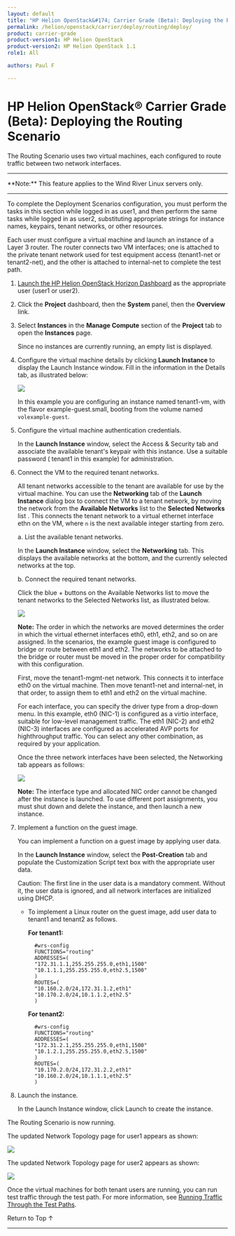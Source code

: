 ```yaml
---
layout: default
title: "HP Helion OpenStack&#174; Carrier Grade (Beta): Deploying the Routing Scenario"
permalink: /helion/openstack/carrier/deploy/routing/deploy/
product: carrier-grade
product-version1: HP Helion OpenStack
product-version2: HP Helion OpenStack 1.1
role1: All

authors: Paul F

---
```

<!--UNDER REVISION-->

<script>

function PageRefresh {
onLoad="window.refresh"
}

PageRefresh();

</script>

<!-- <p style="font-size: small;"> <a href="/helion/openstack/1.1/3rd-party-license-agreements/">&#9664; PREV</a> | <a href="/helion/openstack/1.1/">&#9650; UP</a> | NEXT &#9654; </p> -->

# HP Helion OpenStack&#174; Carrier Grade (Beta): Deploying the Routing Scenario

The Routing Scenario uses two virtual machines, each configured to route traffic between two network interfaces.

<hr>
**Note:** This feature applies to the Wind River Linux servers only.
<hr>

To complete the Deployment Scenarios configuration, you must perform the tasks in this section while logged in as user1, and then perform the same tasks while logged in as user2, substituting appropriate strings for instance names, keypairs, tenant networks, or other resources.

Each user must configure a virtual machine and launch an instance of a Layer 3 router. The router connects two VM interfaces; one is attached to the private
tenant network used for test equipment access (tenant1-net or tenant2-net), and the other is attached to internal-net to complete the test path.


1. [Launch the HP Helion OpenStack Horizon Dashboard](/helion/openstack/carrier/dashboard/login/) as the appropriate user (user1 or user2).

2. Click the **Project** dashboard, then the **System** panel, then the **Overview** link.

3. Select **Instances** in the **Manage Compute** section of the **Project** tab to open the **Instances** page.

	Since no instances are currently running, an empty list is displayed.

4. Configure the virtual machine details by clicking **Launch Instance** to display the Launch Instance window. Fill in the information in the Details tab, as illustrated below:

	<img src="media/CGH-deploy-routing-launch.png">

	In this example you are configuring an instance named tenant1-vm, with the flavor example-guest.small, booting from the volume named `volexample-guest`.

5. Configure the virtual machine authentication credentials.

	In the **Launch Instance** window, select the Access & Security tab and associate the available tenant's keypair with this instance. Use a suitable password ( tenant1 in this example) for administration.

6. Connect the VM to the required tenant networks.

	All tenant networks accessible to the tenant are available for use by the virtual machine. You can use the **Networking** tab of the **Launch Instance** dialog box to connect the VM to a tenant network, by moving the network from the **Available Networks** list to the **Selected Networks** list . This connects the tenant network to a virtual ethernet interface ethn on the VM, where `n` is the next available integer starting from zero.

	a. List the available tenant networks.

	In the **Launch Instance** window, select the **Networking** tab. This displays the available networks at the bottom, and the currently selected networks at the top.

	b. Connect the required tenant networks.

	Click the blue + buttons on the Available Networks list to move the tenant networks to the Selected Networks list, as illustrated below.

	<img src="media/CGH-deploy-routing-launch-after.png">

	**Note:** The order in which the networks are moved determines the order in which the virtual ethernet interfaces eth0, eth1, eth2, and so on are assigned. In the scenarios, the example guest image is configured to bridge or route between eth1 and eth2. The networks to be attached to the bridge or router must be moved in the proper order for compatibility with this configuration.

	First, move the tenant1-mgmt-net network. This connects it to interface eth0 on the virtual machine. Then move tenant1-net and internal-net, in that order, to assign them to eth1 and eth2 on the virtual machine.

	For each interface, you can specify the driver type from a drop-down menu. In this example, eth0 (NIC-1) is configured as a virtio interface, suitable for low-level management traffic. The eth1 (NIC-2) and eth2 (NIC-3) interfaces are configured as accelerated AVP ports for highthroughput traffic. You can select any other combination, as required by your application.

	Once the three network interfaces have been selected, the Networking tab appears as follows:

	<img src="media/CGH-deploy-bridge-launch-nic.png">

	**Note:** The interface type and allocated NIC order cannot be changed after the instance is launched. To use different port assignments, you must shut down and delete the instance, and then launch a new instance.

7. Implement a function on the guest image.

	You can implement a function on a guest image by applying user data.

	In the **Launch Instance** window, select the **Post-Creation** tab and populate the Customization Script text box with the appropriate user data.

	Caution: The first line in the user data is a mandatory comment. Without it, the user data is ignored, and all network interfaces are initialized using DHCP.

	* To implement a Linux router on the guest image, add user data to tenant1 and tenant2 as follows.

		**For tenant1:**
			
    		#wrs-config
    		FUNCTIONS="routing"
    		ADDRESSES=(
    		"172.31.1.1,255.255.255.0,eth1,1500"
    		"10.1.1.1,255.255.255.0,eth2.5,1500"
    		)
    		ROUTES=(
    		"10.160.2.0/24,172.31.1.2,eth1"
    		"10.170.2.0/24,10.1.1.2,eth2.5"
    		)
    
		**For tenant2:**

			#wrs-config
			FUNCTIONS="routing"
			ADDRESSES=(
			"172.31.2.1,255.255.255.0,eth1,1500"
			"10.1.2.1,255.255.255.0,eth2.5,1500"
			)
			ROUTES=(
			"10.170.2.0/24,172.31.2.2,eth1"
			"10.160.2.0/24,10.1.1.1,eth2.5"
			)

7. Launch the instance.

	In the Launch Instance window, click Launch to create the instance.

The Routing Scenario is now running. 

The updated Network Topology page for user1 appears as shown:

<img src="media/CGH-deploy-bridge-user1.png">

The updated Network Topology page for user2 appears as shown:

<img src="media/CGH-deploy-bridge-user2.png">

Once the virtual machines for both tenant users are running, you can run test traffic through the test path. For more information, see [Running Traffic Through the Test Paths](/helion/openstack/carrier/deploy/running/).

<a href="#top" style="padding:14px 0px 14px 0px; text-decoration: none;"> Return to Top &#8593; </a>
 
----
